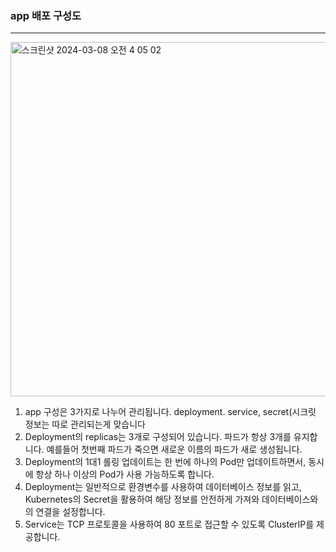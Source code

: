 ### app 배포 구성도
---
<img width="567" alt="스크린샷 2024-03-08 오전 4 05 02" src="https://github.com/ysooun/app/assets/154872496/d0c40d7d-6892-4e35-9a56-cb60551e8b87">

1. app 구성은 3가지로 나누어 관리됩니다. deployment. service, secret(시크릿 정보는 따로 관리되는게 맞습니다
2. Deployment의 replicas는 3개로 구성되어 있습니다. 파드가 항상 3개를 유지합니다. 예를들어 첫번째 파드가 죽으면 새로운 이름의 파드가 새로 생성됩니다.
3. Deployment의 1대1 롤링 업데이트는 한 번에 하나의 Pod만 업데이트하면서, 동시에 항상 하나 이상의 Pod가 사용 가능하도록 합니다.
4. Deployment는 일반적으로 환경변수를 사용하여 데이터베이스 정보를 읽고, Kubernetes의 Secret을 활용하여 해당 정보를 안전하게 가져와 데이터베이스와의 연결을 설정합니다.
5. Service는 TCP 프로토콜을 사용하여 80 포트로 접근할 수 있도록 ClusterIP를 제공합니다.
